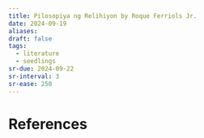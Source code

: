 ```yaml
---
title: Pilosopiya ng Relihiyon by Roque Ferriols Jr.
date: 2024-09-19
aliases: 
draft: false
tags:
  - literature
  - seedlings
sr-due: 2024-09-22
sr-interval: 3
sr-ease: 250
---
```


# References